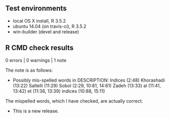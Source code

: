 ## Test environments
* local OS X install, R 3.5.2
* ubuntu 14.04 (on travis-ci), R 3.5.2
* win-builder (devel and release)

## R CMD check results

0 errors | 0 warnings | 1 note

The note is as follows:

* Possibly mis-spelled words in DESCRIPTION:
  Indices (2:48)
  Khorashadi (13:22)
  Saltelli (11:29)
  Sobol (2:29, 10:81, 14:61)
  Zadeh (13:33)
  al (11:41, 13:42)
  et (11:38, 13:39)
  indices (10:88, 15:11)

The mispelled words, which I have checked, are actually correct.



* This is a new release.
